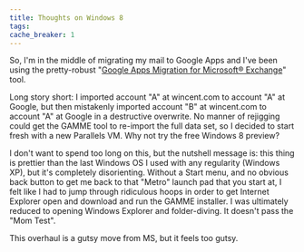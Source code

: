 ```yaml
---
title: Thoughts on Windows 8
tags: 
cache_breaker: 1
---
```


So, I'm in the middle of migrating my mail to Google Apps and I've been using the pretty-robust "[Google Apps Migration for Microsoft® Exchange](https://tools.google.com/dlpage/exchangemigration)" tool.

Long story short: I imported account "A" at wincent.com to account "A" at Google, but then mistakenly imported account "B" at wincent.com to account "A" at Google in a destructive overwrite. No manner of rejigging could get the GAMME tool to re-import the full data set, so I decided to start fresh with a new Parallels VM. Why not try the free Windows 8 preview?

I don't want to spend too long on this, but the nutshell message is: this thing is prettier than the last Windows OS I used with any regularity (Windows XP), but it's completely disorienting. Without a Start menu, and no obvious back button to get me back to that "Metro" launch pad that you start at, I felt like I had to jump through ridiculous hoops in order to get Internet Explorer open and download and run the GAMME installer. I was ultimately reduced to opening Windows Explorer and folder-diving. It doesn't pass the "Mom Test".

This overhaul is a gutsy move from MS, but it feels too gutsy.
